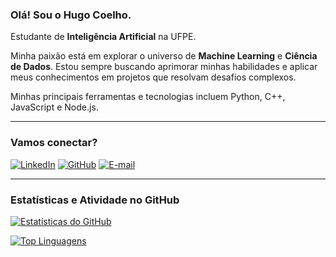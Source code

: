 ### Olá! Sou o Hugo Coelho.

Estudante de **Inteligência Artificial** na UFPE.

Minha paixão está em explorar o universo de **Machine Learning** e **Ciência de Dados**. Estou sempre buscando aprimorar minhas habilidades e aplicar meus conhecimentos em projetos que resolvam desafios complexos.

Minhas principais ferramentas e tecnologias incluem Python, C++, JavaScript e Node.js.

---

### Vamos conectar?
[![LinkedIn](https://img.shields.io/badge/LinkedIn-0077B5?style=for-the-badge&logo=linkedin&logoColor=white)](https://www.linkedin.com/in/hugo-coelho-2458bb263?utm_source=share&utm_campaign=share_via&utm_content=profile&utm_medium=android_app)
[![GitHub](https://img.shields.io/badge/GitHub-100000?style=for-the-badge&logo=github&logoColor=white)](https://github.com/HugoCBL)
[![E-mail](https://img.shields.io/badge/Email-D14836?style=for-the-badge&logo=gmail&logoColor=white)](mailto:hugocoelho2002@gmail.com)

---

### Estatísticas e Atividade no GitHub

[![Estatísticas do GitHub](https://github-readme-stats.vercel.app/api?username=HugoCBL&show_icons=true&theme=default)](https://github.com/anuraghazra/github-readme-stats)

[![Top Linguagens](https://github-readme-stats.vercel.app/api/top-langs/?username=HugoCBL&layout=compact&theme=default)](https://github.com/anuraghazra/github-readme-stats)
